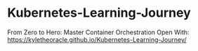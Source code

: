 # Kubernetes-Learning-Journey
 From Zero to Hero: Master Container Orchestration
Open With:
https://kyletheoracle.github.io/Kubernetes-Learning-Journey/
